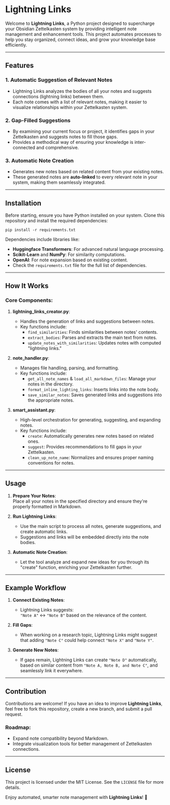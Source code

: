 # Lightning Links

Welcome to **Lightning Links**, a Python project designed to supercharge your Obsidian Zettelkasten system by providing intelligent note management and enhancement tools. This project automates processes to help you stay organized, connect ideas, and grow your knowledge base efficiently.

---

## Features

### 1. **Automatic Suggestion of Relevant Notes**
   - Lightning Links analyzes the bodies of all your notes and suggests connections (lightning links) between them.
   - Each note comes with a list of relevant notes, making it easier to visualize relationships within your Zettelkasten system.

### 2. **Gap-Filled Suggestions**
   - By examining your current focus or project, it identifies gaps in your Zettelkasten and suggests notes to fill those gaps.
   - Provides a methodical way of ensuring your knowledge is inter-connected and comprehensive.

### 3. **Automatic Note Creation**
   - Generates new notes based on related content from your existing notes.
   - These generated notes are **auto-linked** to every relevant note in your system, making them seamlessly integrated.

---

## Installation

Before starting, ensure you have Python installed on your system. Clone this repository and install the required dependencies:

```shell script
pip install -r requirements.txt
```

Dependencies include libraries like:
- **Huggingface Transformers**: For advanced natural language processing.
- **Scikit-Learn** and **NumPy**: For similarity computations.
- **OpenAI**: For note expansion based on existing content.
- Check the `requirements.txt` file for the full list of dependencies.

---

## How It Works

### Core Components:
1. **lightning_links_creator.py**:  
   - Handles the generation of links and suggestions between notes.  
   - Key functions include:
     - `find_similarities`: Finds similarities between notes' contents.
     - `extract_bodies`: Parses and extracts the main text from notes.
     - `update_notes_with_similarities`: Updates notes with computed "lightning links."

2. **note_handler.py**:  
   - Manages file handling, parsing, and formatting.  
   - Key functions include:
     - `get_all_note_names` & `load_all_markdown_files`: Manage your notes in the directory.
     - `format_inline_lighting_links`: Inserts links into the note body.
     - `save_similar_notes`: Saves generated links and suggestions into the appropriate notes.

3. **smart_assistant.py**:  
   - High-level orchestration for generating, suggesting, and expanding notes.  
   - Key functions include:
     - `create`: Automatically generates new notes based on related ones.
     - `suggest`: Provides recommendations to fill gaps in your Zettelkasten.
     - `clean_up_note_name`: Normalizes and ensures proper naming conventions for notes.

---

## Usage

1. **Prepare Your Notes**:  
   Place all your notes in the specified directory and ensure they're properly formatted in Markdown.

2. **Run Lightning Links**:
   - Use the main script to process all notes, generate suggestions, and create automatic links.
   - Suggestions and links will be embedded directly into the note bodies.

3. **Automatic Note Creation**:
   - Let the tool analyze and expand new ideas for you through its "create" function, enriching your Zettelkasten further.

---

## Example Workflow

1. **Connect Existing Notes**:
   - Lightning Links suggests:  
     `"Note A"` ↔ `"Note B"` based on the relevance of the content.

2. **Fill Gaps**:
   - When working on a research topic, Lightning Links might suggest that adding `"Note C"` could help connect `"Note X"` and `"Note Y"`.

3. **Generate New Notes**:
   - If gaps remain, Lightning Links can create `"Note D"` automatically, based on similar content from `"Note A, Note B, and Note C"`, and seamlessly link it everywhere.

---

## Contribution

Contributions are welcome! If you have an idea to improve **Lightning Links**, feel free to fork this repository, create a new branch, and submit a pull request.

### Roadmap:
- Expand note compatibility beyond Markdown.
- Integrate visualization tools for better management of Zettelkasten connections.

---

## License

This project is licensed under the MIT License. See the `LICENSE` file for more details.

Enjoy automated, smarter note management with **Lightning Links**! 🚀